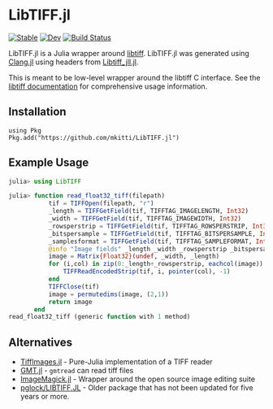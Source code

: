 # LibTIFF.jl

[![Stable](https://img.shields.io/badge/docs-stable-blue.svg)](https://mkitti.github.io/LibTIFF.jl/stable/)
[![Dev](https://img.shields.io/badge/docs-dev-blue.svg)](https://mkitti.github.io/LibTIFF.jl/dev/)
[![Build Status](https://github.com/mkitti/LibTIFF.jl/actions/workflows/CI.yml/badge.svg?branch=main)](https://github.com/mkitti/LibTIFF.jl/actions/workflows/CI.yml?query=branch%3Amain)

LibTIFF.jl is a Julia wrapper around [libtiff](http://www.libtiff.org/). LibTIFF.jl was generated using [Clang.jl](https://github.com/JuliaInterop/Clang.jl) using headers from [Libtiff_jll.jl](https://github.com/JuliaBinaryWrappers/Libtiff_jll.jl).

This is meant to be low-level wrapper around the libtiff C interface. See the [libtiff documentation](http://www.libtiff.org/libtiff.html) for comprehensive usage information.

## Installation

```
using Pkg
Pkg.add("https://github.com/mkitti/LibTIFF.jl")
```

## Example Usage

```julia
julia> using LibTIFF

julia> function read_float32_tiff(filepath)
           tif = TIFFOpen(filepath, "r")
           _length = TIFFGetField(tif, TIFFTAG_IMAGELENGTH, Int32)
           _width = TIFFGetField(tif, TIFFTAG_IMAGEWIDTH, Int32)
           _rowsperstrip = TIFFGetField(tif, TIFFTAG_ROWSPERSTRIP, Int32)
           _bitspersample = TIFFGetField(tif, TIFFTAG_BITSPERSAMPLE, Int32)
           _samplesformat = TIFFGetField(tif, TIFFTAG_SAMPLEFORMAT, Int8)
           @info "Image fields" _length _width _rowsperstrip _bitspersample _samplesformat
           image = Matrix{Float32}(undef, _width, _length)
           for (i,col) in zip(0:_length÷_rowsperstrip, eachcol(image))
               TIFFReadEncodedStrip(tif, i, pointer(col), -1)
           end
           TIFFClose(tif)
           image = permutedims(image, (2,1))
           return image
       end
read_float32_tiff (generic function with 1 method)
```

## Alternatives

* [TiffImages.jl](https://tamasnagy.com/TiffImages.jl/stable/) - Pure-Julia implementation of a TIFF reader
* [GMT.jl](https://github.com/GenericMappingTools/GMT.jl) - `gmtread` can read tiff files
* [ImageMagick.jl](https://github.com/JuliaIO/ImageMagick.jl) - Wrapper around the open source image editing suite
* [pglock/LIBTIFF.JL](https://github.com/pglock/LIBTIFF.jl) - Older package that has not been updated for five years or more.
